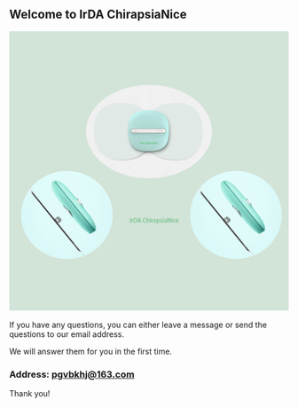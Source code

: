 ## Welcome to IrDA ChirapsiaNice

![Image](icon-1024.png)

If you have any questions, you can either leave a message or send the questions to our email address.

We will answer them for you in the first time.

### Address:  pgvbkhj@163.com

Thank you!
